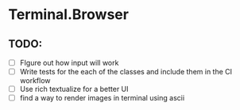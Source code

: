 # Terminal.Browser

## TODO:
- [ ] FIgure out how input will work
- [ ] Write tests for the each of the classes and include them in the CI workflow
- [ ] Use rich textualize for a better UI
- [ ] find a way to render images in terminal using ascii

